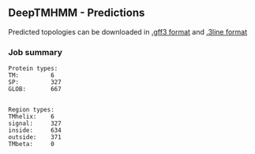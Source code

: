 ## DeepTMHMM - Predictions
Predicted topologies can be downloaded in [.gff3 format](TMRs.gff3) and [.3line format](predicted_topologies.3line)
### Job summary
```
Protein types:
TM:			6
SP:			327
GLOB:		667


Region types:
TMhelix:	6
signal:		327
inside:		634
outside:	371
TMbeta:		0
```
